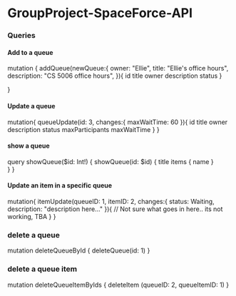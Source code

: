 # GroupProject-SpaceForce-API


### Queries

#### Add to a queue
mutation {
  addQueue(newQueue:{
    owner: "Ellie",
    title: "Ellie's office hours",
    description: "CS 5006 office hours",
    }){
      id
      title
      owner
      description
      status
  }
 
}

#### Update a queue
mutation{
  queueUpdate(id: 3, changes:{
    maxWaitTime: 60
    }){
      id
      title
      owner
      description
      status
      maxParticipants
      maxWaitTime
  }
}

#### show a queue
query showQueue($id: Int!) {
  showQueue(id: $id) {
    title
    items {
      name
    }  
  }
}

#### Update an item in a specific queue
mutation{
  itemUpdate(queueID: 1, itemID: 2, changes:{
    status: Waiting,
    description: "description here..."
    }){
    // Not sure what goes in here.. its not working, TBA
  }
}


### delete a queue
mutation deleteQueueById {
  deleteQueue(id: 1)
}

### delete a queue item
mutation deleteQueueItemByIds {
  deleteItem (queueID: 2, queueItemID: 1)
}